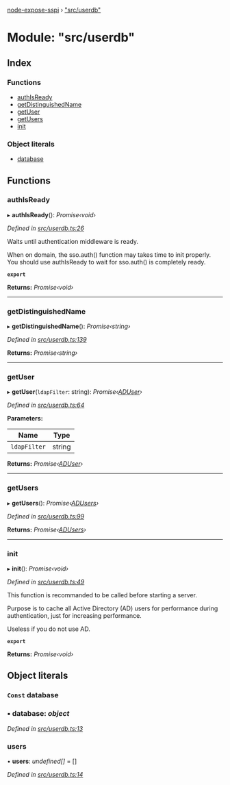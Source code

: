 [node-expose-sspi](../README.md) › ["src/userdb"](_src_userdb_.md)

# Module: "src/userdb"

## Index

### Functions

* [authIsReady](_src_userdb_.md#authisready)
* [getDistinguishedName](_src_userdb_.md#getdistinguishedname)
* [getUser](_src_userdb_.md#getuser)
* [getUsers](_src_userdb_.md#getusers)
* [init](_src_userdb_.md#init)

### Object literals

* [database](_src_userdb_.md#const-database)

## Functions

###  authIsReady

▸ **authIsReady**(): *Promise‹void›*

*Defined in [src/userdb.ts:26](https://github.com/jlguenego/node-expose-sspi/blob/7b16afe/src/userdb.ts#L26)*

Waits until authentication middleware is ready.

When on domain, the sso.auth() function may takes time to init properly.
You should use authIsReady to wait for sso.auth() is completely ready.

**`export`** 

**Returns:** *Promise‹void›*

___

###  getDistinguishedName

▸ **getDistinguishedName**(): *Promise‹string›*

*Defined in [src/userdb.ts:139](https://github.com/jlguenego/node-expose-sspi/blob/7b16afe/src/userdb.ts#L139)*

**Returns:** *Promise‹string›*

___

###  getUser

▸ **getUser**(`ldapFilter`: string): *Promise‹[ADUser](../interfaces/_src_interfaces_.aduser.md)›*

*Defined in [src/userdb.ts:64](https://github.com/jlguenego/node-expose-sspi/blob/7b16afe/src/userdb.ts#L64)*

**Parameters:**

Name | Type |
------ | ------ |
`ldapFilter` | string |

**Returns:** *Promise‹[ADUser](../interfaces/_src_interfaces_.aduser.md)›*

___

###  getUsers

▸ **getUsers**(): *Promise‹[ADUsers](_src_interfaces_.md#adusers)›*

*Defined in [src/userdb.ts:99](https://github.com/jlguenego/node-expose-sspi/blob/7b16afe/src/userdb.ts#L99)*

**Returns:** *Promise‹[ADUsers](_src_interfaces_.md#adusers)›*

___

###  init

▸ **init**(): *Promise‹void›*

*Defined in [src/userdb.ts:49](https://github.com/jlguenego/node-expose-sspi/blob/7b16afe/src/userdb.ts#L49)*

This function is recommanded to be called before starting a server.

Purpose is to cache all Active Directory (AD) users for
performance during authentication, just for increasing performance.

Useless if you do not use AD.

**`export`** 

**Returns:** *Promise‹void›*

## Object literals

### `Const` database

### ▪ **database**: *object*

*Defined in [src/userdb.ts:13](https://github.com/jlguenego/node-expose-sspi/blob/7b16afe/src/userdb.ts#L13)*

###  users

• **users**: *undefined[]* = []

*Defined in [src/userdb.ts:14](https://github.com/jlguenego/node-expose-sspi/blob/7b16afe/src/userdb.ts#L14)*
